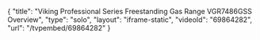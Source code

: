 {
    "title": "Viking Professional Series Freestanding Gas Range VGR7486GSS Overview",
    "type": "solo",
    "layout": "iframe-static",
    "videoId": "69864282",
    "url": "\/tvpembed\/69864282"
}
